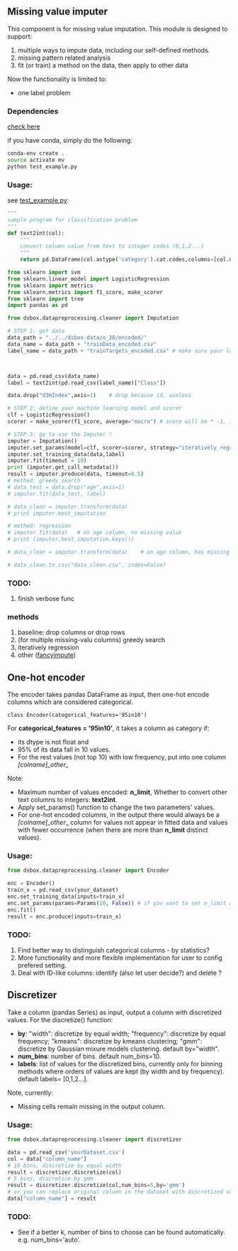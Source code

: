 ## Missing value imputer
This component is for missing value imputation. This module is designed to support:

1. multiple ways to impute data, including our self-defined methods.
2. missing pattern related analysis
3. fit (or train) a method on the data, then apply to other data

Now the functionality is limited to:

* one label problem

### Dependencies
[check here](environment.yml)

if you have conda, simply do the following:

```sh
conda-env create .
source activate mv
python test_example.py
```

### Usage:
see [test_example.py](test_example.py):

```python
"""
sample program for classification problem
"""
def text2int(col):
    """
    convert column value from text to integer codes (0,1,2...)
    """
    return pd.DataFrame(col.astype('category').cat.codes,columns=[col.name])

from sklearn import svm
from sklearn.linear_model import LogisticRegression
from sklearn import metrics
from sklearn.metrics import f1_score, make_scorer
from sklearn import tree
import pandas as pd

from dsbox.datapreprocessing.cleaner import Imputation

# STEP 1: get data
data_path = "../../dsbox-data/o_38/encoded/"
data_name = data_path + "trainData_encoded.csv"
label_name = data_path + "trainTargets_encoded.csv" # make sure your label target is in the second column of this file



data = pd.read_csv(data_name)
label = text2int(pd.read_csv(label_name)["Class"])

data.drop("d3mIndex",axis=1)    # drop because id, useless

# STEP 2: define your machine learning model and scorer
clf = LogisticRegression()
scorer = make_scorer(f1_score, average="macro") # score will be * -1, if greater_is_better is set to False

# STEP 3: go to use the Imputer !
imputer = Imputation()
imputer.set_params(model=clf, scorer=scorer, strategy="iteratively_regre", verbose=1)
imputer.set_training_data(data,label)
imputer.fit(timeout = 10)
print (imputer.get_call_metadata())
result = imputer.produce(data, timeout=0.5)
# method: greedy search
# data_test = data.drop("age",axis=1)
# imputer.fit(data_test, label)

# data_clean = imputer.transform(data)
# print imputer.best_imputation

# method: regression
# imputer.fit(data)   # on age column, no missing value
# print (imputer.best_imputation.keys())

# data_clean = imputer.transform(data)    # on age column, has missing value

# data_clean.to_csv("data_clean.csv", index=False)
```


### TODO:
1. finish verbose func

### methods
1. baseline: drop columns or drop rows
2. (for multiple missing-valu columns) greedy search
3. iteratively regression
4. other ([fancyimpute](https://github.com/hammerlab/fancyimpute))

## One-hot encoder
The encoder takes pandas DataFrame as input, then one-hot encode columns which are considered categorical. 

```
class Encoder(categorical_features='95in10')
```

For **categorical_features = '95in10'**, it takes a column as category if:
* its dtype is not float and
* 95% of its data fall in 10 values.
* For the rest values (not top 10) with low frequency, put into one column _[colname]\_other\__

Note: 
* Maximum number of values encoded: **n_limit**, Whether to convert other text columns to integers: **text2int**.
* Apply set_params() function to change the two parameters' values. 
* For one-hot encoded columns, in the output there would always be a _[colname]\_other__ column for values not appear in fitted data and values with fewer occurrence (when there are more than **n_limit** distinct values).


### Usage:
```python
from dsbox.datapreprocessing.cleaner import Encoder

enc = Encoder()
train_x = pd.read_csv(your_dataset)
enc.set_training_data(inputs=train_x)
enc.set_params(params=Params(10, False)) # if you want to set n_limit and text2int parameter
enc.fit()
result = enc.produce(inputs=train_x)
```

### TODO:
1. Find better way to distinguish categorical columns - by statistics?
2. More functionality and more flexible implementation for user to config prefered setting.
3. Deal with ID-like columns: identify (also let user decide?) and delete ? 


## Discretizer
Take a column (pandas Series) as input, output a column with discretized values. For the discretize() function:
* **by**: "width": discretize by equal width; "frequency": discretize by equal frequency; "kmeans": discretize by kmeans clustering; "gmm": discretize by Gaussian mixure models clustering. default by="width".
* **num_bins**: number of bins. default num_bins=10.
* **labels**: list of values for the discretized bins, currently only for binning methods where orders of values are kept (by width and by frequency). default labels= [0,1,2...].


Note, currently: 
* Missing cells remain missing in the output column.

### Usage:
```python
from dsbox.datapreprocessing.cleaner import discretizer

data = pd.read_csv('yourDataset.csv')
col = data["column_name"]
# 10 bins, discretize by equal width
result = discretizer.discretize(col)
# 5 bins, discretize by gmm
result = discretizer.discretize(col,num_bins=5,by='gmm')
# or you can replace original column in the dataset with discretized values
data["column_name"] = result

```

### TODO:
- See if a better k, number of bins to choose can be found automatically. e.g. num_bins='auto'.


